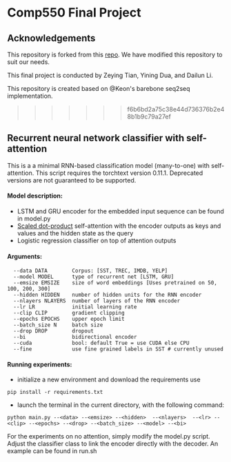 # Comp550 Final Project

## Acknowledgements

This repository is forked from this [repo](https://github.com/mttk/rnn-classifier). We have modified this repository to
suit our needs.

This final project is conducted by Zeying Tian, Yining Dua, and Dailun Li.


This repository is created based on @Keon's barebone seq2seq implementation.

>>>>>>> f6b6bd2a75c38e44d736376b2e48b1b9c79a27ef
>>>>>>>
## Recurrent neural network classifier with self-attention

This is a a minimal RNN-based classification model (many-to-one) with self-attention. This script requires the torchtext
version 0.11.1. Deprecated versions are not guaranteed to be supported.

#### Model description:

- LSTM and GRU encoder for the embedded input sequence can be found in model.py
- [Scaled dot-product](https://arxiv.org/pdf/1706.03762.pdf) self-attention with the encoder outputs as keys and values
  and the hidden state as the query
- Logistic regression classifier on top of attention outputs

#### Arguments:

```
  --data DATA        Corpus: [SST, TREC, IMDB, YELP]
  --model MODEL      type of recurrent net [LSTM, GRU]
  --emsize EMSIZE    size of word embeddings [Uses pretrained on 50, 100, 200, 300]
  --hidden HIDDEN    number of hidden units for the RNN encoder
  --nlayers NLAYERS  number of layers of the RNN encoder
  --lr LR            initial learning rate
  --clip CLIP        gradient clipping
  --epochs EPOCHS    upper epoch limit
  --batch_size N     batch size
  --drop DROP        dropout
  --bi               bidirectional encoder
  --cuda             bool: default True = use CUDA else CPU
  --fine             use fine grained labels in SST # currently unused
```

#### Running experiments:

- initialize a new environment and download the requirements use

```
pip install -r requirements.txt
```

- launch the terminal in the current directory, with the following command:

```
python main.py --<data> --<emsize> --<hidden>  --<nlayers>  --<lr> --<clip> --<epochs> --<drop> --<batch_size> --<model> --<bi>
```

For the experiments on no attention, simply modify the model.py script. Adjust the classifier class to link the encoder
directly with the decoder. An example can be found in run.sh
